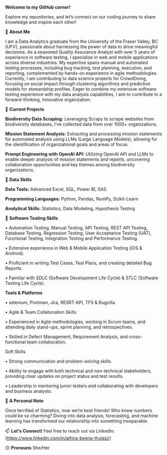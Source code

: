 
**Welcome to my GitHub corner!**

Explore my repositories, and let’s connect on our coding journey to share knowledge and inspire each other!

🌱 **About Me**

I am a Data Analytics graduate from the University of the Fraser Valley, BC (UFV), passionate about harnessing the power of data to drive meaningful decisions. As a seasoned Quality Assurance Analyst with over 5 years of experience in software testing, I specialize in web and mobile applications across diverse industries. My expertise spans manual and automated testing processes, including bug tracking, test planning, execution, and reporting, complemented by hands-on experience in agile methodologies. Currently, I am contributing to data science projects for CrowdDoing, focusing on social impact through clustering algorithms and predictive models for stewardship profiles. Eager to combine my extensive software testing experience with my data analysis capabilities, I aim to contribute to a forward-thinking, innovative organization.

🔭 **Current Projects**

**Biodiversity Data Scraping:** Leveraging Scrapy to scrape websites from biodiversity databases, I’ve collected data from over 1000+ organizations.

**Mission Statement Analysis:** Extracting and processing mission statements for automated analysis using LLMs (Large Language Models), allowing for the identification of organizational goals and areas of focus.

**Prompt Engineering with OpenAI API:** Utilizing OpenAI API and LLMs to enable deeper analysis of mission statements and reports, uncovering collaboration opportunities and key themes among biodiversity organizations.

🚀 **Data Skills**

**Data Tools:** Advanced Excel, SQL, Power BI, SAS

**Programming Languages:** Python, Pandas, NumPy, Scikit-Learn

**Analytical Skills:** Statistics, Data Modeling, Hypothesis Testing

🚀 **Software Testing Skills**

•	Automation Testing, Manual Testing, API Testing, REST API Testing, Database Testing, Regression Testing, User Acceptance Testing (UAT), Functional Testing, Integration Testing and Performance Testing.

•	Extensive experience in Web & Mobile Application Testing (iOS & Android).

•	Proficient in writing Test Cases, Test Plans, and creating detailed Bug Reports.

•	Familiar with SDLC (Software Development Life Cycle) & STLC (Software Testing Life Cycle).

**Tools & Platforms**

•	selenium, Postman, Jira, RESRT-API, TFS & Bugzilla

• Agile & Team Collaboration Skills

•	Experienced in Agile methodologies, working in Scrum teams, and attending daily stand-ups, sprint planning, and retrospectives.

•	Skilled in Defect Management, Requirement Analysis, and cross-functional team collaboration.

Soft Skills	

•	Strong communication and problem-solving skills.

•	Ability to engage with both technical and non-technical stakeholders, providing clear updates on project status and test results.

•	Leadership in mentoring junior testers and collaborating with developers and business analysts.

👯 **A Personal Note**

Once terrified of Statistics, now we’re best friends! Who knew numbers could be so charming? Diving into data analysis, forecasting, and machine learning has transformed our relationship into something inseparable.

📫 **Let's Connect!**
Feel free to reach out via LinkedIn: (https://www.linkedin.com/in/athira-beena-thulasi/)

😊 **Pronouns**
She/Her




